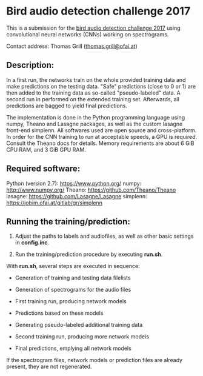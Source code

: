 Bird audio detection challenge 2017
===================================

This is a submission for the [bird audio detection challenge 2017](http://machine-listening.eecs.qmul.ac.uk/bird-audio-detection-challenge/) using convolutional neural networks (CNNs) working on spectrograms.

Contact address: Thomas Grill (thomas.grill@ofai.at)


Description:
------------

In a first run, the networks train on the whole provided training data and make predictions on the testing data. "Safe" predictions (close to 0 or 1) are then added to the training data as so-called "pseudo-labeled" data. A second run in performed on the extended training set. Afterwards, all predictions are bagged to yield final predictions.

The implementation is done in the Python programming language using numpy, Theano and Lasagne packages, as well as the custom lasagne front-end simplenn. All softwares used are open source and cross-platform. In order for the CNN training to run at acceptable speeds, a GPU is required. Consult the Theano docs for details. Memory requirements are about 6 GiB CPU RAM, and 3 GiB GPU RAM.


Required software:
------------------

Python (version 2.7): https://www.python.org/
numpy: http://www.numpy.org/
Theano: https://github.com/Theano/Theano
lasagne: https://github.com/Lasagne/Lasagne
simplenn: https://jobim.ofai.at/gitlab/gr/simplenn


Running the training/prediction:
--------------------------------

1. Adjust the paths to labels and audiofiles, as well as other basic settings in **config.inc**.

2. Run the training/prediction procedure by executing **run.sh**.


With **run.sh**, several steps are executed in sequence:

* Generation of training and testing data filelists

* Generation of spectrograms for the audio files

* First training run, producing network models

* Predictions based on these models

* Generating pseudo-labeled additional training data

* Second training run, producing more network models

* Final predictions, emplying all network models


If the spectrogram files, network models or prediction files are already present, they are not regenerated.